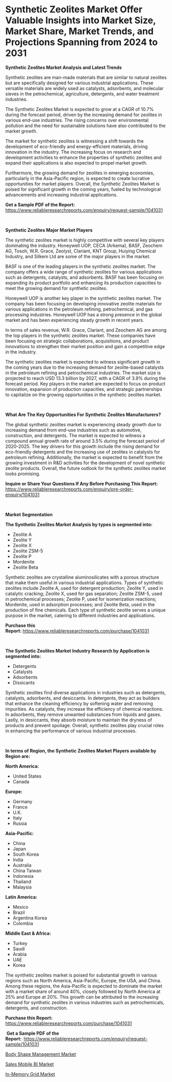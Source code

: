 <p><h1>Synthetic Zeolites Market Offer Valuable Insights into Market Size, Market Share, Market Trends, and Projections Spanning from 2024 to 2031</h1></p><p><strong>Synthetic Zeolites Market Analysis and Latest Trends</strong></p>
<p><p>Synthetic zeolites are man-made materials that are similar to natural zeolites but are specifically designed for various industrial applications. These versatile materials are widely used as catalysts, adsorbents, and molecular sieves in the petrochemical, agriculture, detergents, and water treatment industries.</p><p>The Synthetic Zeolites Market is expected to grow at a CAGR of 10.7% during the forecast period, driven by the increasing demand for zeolites in various end-use industries. The rising concerns over environmental pollution and the need for sustainable solutions have also contributed to the market growth.</p><p>The market for synthetic zeolites is witnessing a shift towards the development of eco-friendly and energy-efficient materials, driving innovation in the industry. The increasing focus on research and development activities to enhance the properties of synthetic zeolites and expand their applications is also expected to propel market growth.</p><p>Furthermore, the growing demand for zeolites in emerging economies, particularly in the Asia-Pacific region, is expected to create lucrative opportunities for market players. Overall, the Synthetic Zeolites Market is poised for significant growth in the coming years, fueled by technological advancements and increasing industrial applications.</p></p>
<p><strong>Get a Sample PDF of the Report:&nbsp;</strong> <a href="https://www.reliableresearchreports.com/enquiry/request-sample/1041031">https://www.reliableresearchreports.com/enquiry/request-sample/1041031</a></p>
<p>&nbsp;</p>
<p><strong>Synthetic Zeolites Major Market Players</strong></p>
<p><p>The synthetic zeolites market is highly competitive with several key players dominating the industry. Honeywell UOP, CECA (Arkema), BASF, Zeochem AG, Tosoh, W.R. Grace, Zeolyst, Clariant, KNT Group, Huiying Chemical Industry, and Silkem Ltd are some of the major players in the market.</p><p>BASF is one of the leading players in the synthetic zeolites market. The company offers a wide range of synthetic zeolites for various applications such as detergents, catalysts, and adsorbents. BASF has been focusing on expanding its product portfolio and enhancing its production capacities to meet the growing demand for synthetic zeolites.</p><p>Honeywell UOP is another key player in the synthetic zeolites market. The company has been focusing on developing innovative zeolite materials for various applications in the petroleum refining, petrochemical, and gas processing industries. Honeywell UOP has a strong presence in the global market and has been experiencing steady growth in recent years.</p><p>In terms of sales revenue, W.R. Grace, Clariant, and Zeochem AG are among the top players in the synthetic zeolites market. These companies have been focusing on strategic collaborations, acquisitions, and product innovations to strengthen their market position and gain a competitive edge in the industry.</p><p>The synthetic zeolites market is expected to witness significant growth in the coming years due to the increasing demand for zeolite-based catalysts in the petroleum refining and petrochemical industries. The market size is projected to reach USD 13.3 billion by 2027, with a CAGR of 3.9% during the forecast period. Key players in the market are expected to focus on product innovation, expansion of production capacities, and strategic partnerships to capitalize on the growing opportunities in the synthetic zeolites market.</p></p>
<p>&nbsp;</p>
<p><strong>What Are The Key Opportunities For Synthetic Zeolites Manufacturers?</strong></p>
<p><p>The global synthetic zeolites market is experiencing steady growth due to increasing demand from end-use industries such as automotive, construction, and detergents. The market is expected to witness a compound annual growth rate of around 3.5% during the forecast period of 2020-2025. The key drivers for this growth include the rising demand for eco-friendly detergents and the increasing use of zeolites in catalysts for petroleum refining. Additionally, the market is expected to benefit from the growing investment in R&D activities for the development of novel synthetic zeolite products. Overall, the future outlook for the synthetic zeolites market looks promising.</p></p>
<p><strong>Inquire or Share Your Questions If Any Before Purchasing This Report:</strong> <a href="https://www.reliableresearchreports.com/enquiry/pre-order-enquiry/1041031">https://www.reliableresearchreports.com/enquiry/pre-order-enquiry/1041031</a></p>
<p>&nbsp;</p>
<p><strong>Market Segmentation</strong></p>
<p><strong>The Synthetic Zeolites Market Analysis by types is segmented into:</strong></p>
<p><ul><li>Zeolite A</li><li>Zeolite Y</li><li>Zeolite X</li><li>Zeolite ZSM-5</li><li>Zeolite P</li><li>Mordenite</li><li>Zeolite Beta</li></ul></p>
<p><p>Synthetic zeolites are crystalline aluminosilicates with a porous structure that make them useful in various industrial applications. Types of synthetic zeolites include Zeolite A, used for detergent production; Zeolite Y, used in catalytic cracking; Zeolite X, used for gas separation; Zeolite ZSM-5, used in petrochemical processes; Zeolite P, used for isomerization reactions; Mordenite, used in adsorption processes; and Zeolite Beta, used in the production of fine chemicals. Each type of synthetic zeolite serves a unique purpose in the market, catering to different industries and applications.</p></p>
<p><strong>Purchase this Report:&nbsp;</strong><a href="https://www.reliableresearchreports.com/purchase/1041031">https://www.reliableresearchreports.com/purchase/1041031</a></p>
<p>&nbsp;</p>
<p><strong>The Synthetic Zeolites Market Industry Research by Application is segmented into:</strong></p>
<p><ul><li>Detergents</li><li>Catalysts</li><li>Adsorbents</li><li>Dissicants</li></ul></p>
<p><p>Synthetic zeolites find diverse applications in industries such as detergents, catalysts, adsorbents, and desiccants. In detergents, they act as builders that enhance the cleaning efficiency by softening water and removing impurities. As catalysts, they increase the efficiency of chemical reactions. In adsorbents, they remove unwanted substances from liquids and gases. Lastly, in desiccants, they absorb moisture to maintain the dryness of products and prevent spoilage. Overall, synthetic zeolites play crucial roles in enhancing the performance of various industrial processes.</p></p>
<p>&nbsp;</p>
<p><strong>In terms of Region, the Synthetic Zeolites Market Players available by Region are:</strong></p>
<p>
    <p> <strong> North America: </strong>
        <ul>
            <li>United States</li>
            <li>Canada</li>
        </ul>
        </p> 
    <p> <strong> Europe: </strong>
        <ul>
            <li>Germany</li>
            <li>France</li>
            <li>U.K.</li>
            <li>Italy</li>
            <li>Russia</li>
        </ul>
        </p> 
    <p> <strong> Asia-Pacific: </strong>
        <ul>
            <li>China</li>
            <li>Japan</li>
            <li>South Korea</li>
            <li>India</li>
            <li>Australia</li>
            <li>China Taiwan</li>
            <li>Indonesia</li>
            <li>Thailand</li>
            <li>Malaysia</li>
        </ul>
        </p> 
    <p> <strong> Latin America: </strong>
        <ul>
            <li>Mexico</li>
            <li>Brazil</li>
            <li>Argentina Korea</li>
            <li>Colombia</li>
        </ul>
        </p> 
    <p> <strong> Middle East & Africa: </strong>
        <ul>
            <li>Turkey</li>
            <li>Saudi</li>
            <li>Arabia</li>
            <li>UAE</li>
            <li>Korea</li>
        </ul>
    </p>
    </p>
<p><p>The synthetic zeolites market is poised for substantial growth in various regions such as North America, Asia-Pacific, Europe, the USA, and China. Among these regions, the Asia-Pacific is expected to dominate the market with a market share of around 40%, closely followed by North America at 25% and Europe at 20%. This growth can be attributed to the increasing demand for synthetic zeolites in various industries such as petrochemicals, detergents, and construction.</p></p>
<p><strong>Purchase this Report: </strong><a href="https://www.reliableresearchreports.com/purchase/1041031">https://www.reliableresearchreports.com/purchase/1041031</a></p>
<p>&nbsp;<strong>Get a Sample PDF of the Report:&nbsp;&nbsp;</strong><a href="https://www.reliableresearchreports.com/enquiry/request-sample/1041031">https://www.reliableresearchreports.com/enquiry/request-sample/1041031</a></p>
<p><strong></strong></p>
<p><p><a href="https://view.publitas.com/reportprime-1/body-shape-management-market-analysis-examines-its-scope-on-growth-opportunities-and-forecasted-trends-spanning-from-2023-to-2030/">Body Shape Management Market</a></p><p><a href="https://view.publitas.com/reportprime-1/sales-mobile-bi-market-size-2023-2030-global-industrial-analysis-key-geographical-regions-market-share-top-key-players-product-types-and-forecast-research-report/">Sales Mobile BI Market</a></p><p><a href="https://view.publitas.com/reportprime-1/in-memory-grid-market-challenges-opportunities-and-growth-drivers-and-major-market-players-forecasted-for-period-from-2023-2030/">In-Memory Grid Market</a></p></p>